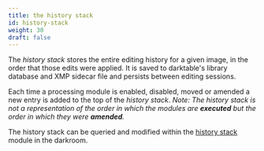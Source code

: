 ```yaml
---
title: the history stack
id: history-stack
weight: 30
draft: false
---
```


The _history stack_ stores the entire editing history for a given image, in the order that those edits were applied. It is saved to darktable's library database and XMP sidecar file and persists between editing sessions.

Each time a processing module is enabled, disabled, moved or amended a new entry is added to the top of the _history stack_. _Note: The history stack is not a representation of the order in which the modules are **executed** but the order in which they were **amended**._

The history stack can be queried and modified within the [history stack](../../../module-reference/utility-modules/darkroom/history-stack.md) module in the darkroom.
